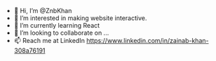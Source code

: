 - 👋 Hi, I’m @ZnbKhan
- 👀 I’m interested in making website interactive.
- 🌱 I’m currently learning React
- 💞️ I’m looking to collaborate on ...
- 📫 Reach me at LinkedIn https://www.linkedin.com/in/zainab-khan-308a76191

<!---
ZnbKhan/ZnbKhan is a ✨ special ✨ repository because its `README.md` (this file) appears on your GitHub profile.
You can click the Preview link to take a look at your changes.
--->
